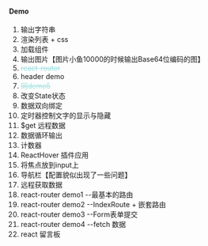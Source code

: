 #### Demo

1. 输出字符串
2. 渲染列表 + css
3. 加载组件
4. 输出图片【图片小鱼10000的时候输出Base64位编码的图】
5. <del style="color:#9dd;">react-router</del>
6. header demo
7. <del style="color:#9dd;">同demo5</del>
8. 改变State状态
9. 数据双向绑定
10. 定时器控制文字的显示与隐藏
11. $get 远程数据
12. 数据循环输出
13. 计数器
14. ReactHover 插件应用
15. 将焦点放到input上
16. 导航栏【配置貌似出现了一些问题】
17. 远程获取数据
18. react-router demo1 --最基本的路由
19. react-router demo2 --IndexRoute + 嵌套路由
20. react-router demo3 --Form表单提交
21. react-router demo4 --fetch 数据
22. react 留言板